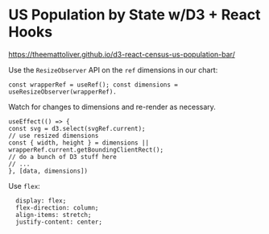 # US Population by State w/D3 + React Hooks

https://theemattoliver.github.io/d3-react-census-us-population-bar/

Use the `ResizeObserver` API on the `ref` dimensions in our chart: 


`const wrapperRef = useRef();
const dimensions = useResizeObserver(wrapperRef).
`

Watch for changes to dimensions and re-render as necessary.

    useEffect(() => {
    const svg = d3.select(svgRef.current);
    // use resized dimensions
    const { width, height } = dimensions || wrapperRef.current.getBoundingClientRect(); 
    // do a bunch of D3 stuff here
    // ...
    }, [data, dimensions])
  
Use `flex`:

```
  display: flex;
  flex-direction: column;
  align-items: stretch;
  justify-content: center;
  ```
